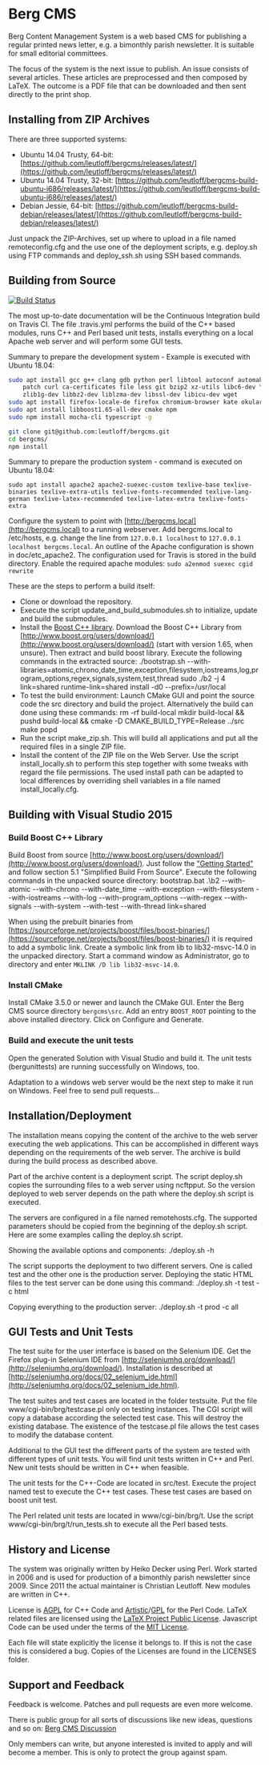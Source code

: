 # Berg CMS

Berg Content Management System is a web based CMS for publishing a regular
printed news letter, e.g. a bimonthly parish newsletter. It is suitable
for small editorial committees.

The focus of the system is the next issue to publish. An issue consists
of several articles. These articles are preprocessed and then composed
by LaTeX. The outcome is a PDF file that can be downloaded and then
sent directly to the print shop.

## Installing from ZIP Archives

There are three supported systems:

- Ubuntu 14.04 Trusty, 64-bit:
  [https://github.com/leutloff/bergcms/releases/latest/](https://github.com/leutloff/bergcms/releases/latest/)
- Ubuntu 14.04 Trusty, 32-bit:
  [https://github.com/leutloff/bergcms-build-ubuntu-i686/releases/latest/](https://github.com/leutloff/bergcms-build-ubuntu-i686/releases/latest/)
- Debian Jessie, 64-bit:
  [https://github.com/leutloff/bergcms-build-debian/releases/latest/](https://github.com/leutloff/bergcms-build-debian/releases/latest/)

Just unpack the ZIP-Archives, set up where to upload in a file named remoteconfig.cfg
and the use one of the deployment scripts, e.g. deploy.sh using FTP commands and
deploy_ssh.sh using SSH based commands.

## Building from Source

[![Build Status](https://travis-ci.org/leutloff/bergcms.png)](https://travis-ci.org/leutloff/bergcms)

The most up-to-date documentation will be the Continuous Integration build
on Travis CI. The file .travis.yml performs the build of the C++ based
modules, runs C++ and Perl based unit tests, installs everything on a
local Apache web server and will perform some GUI tests.

Summary to prepare the development system - Example is executed with Ubuntu 18.04:

```bash
sudo apt install gcc g++ clang gdb python perl libtool autoconf automake make \
    patch curl ca-certificates file less git bzip2 xz-utils libc6-dev \
    zlib1g-dev libbz2-dev liblzma-dev libssl-dev libicu-dev wget
sudo apt install firefox-locale-de firefox chromium-browser kate okular
sudo apt install libboost1.65-all-dev cmake npm
sudo npm install mocha-cli typescript -g

git clone git@github.com:leutloff/bergcms.git
cd bergcms/
npm install
```

Summary to prepare the production system - command is executed on Ubuntu 18.04:

    sudo apt install apache2 apache2-suexec-custom texlive-base texlive-binaries texlive-extra-utils texlive-fonts-recommended texlive-lang-german texlive-latex-recommended texlive-latex-extra texlive-fonts-extra

Configure the system to point with [http://bergcms.local](http://bergcms.local) to a running webserver.
Add bergcms.local to /etc/hosts, e.g. change the line from
`127.0.0.1 localhost`
to
`127.0.0.1 localhost bergcms.local`.
An outline of the Apache configuration is shown in doc/etc_apache2.
The configuration used for Travis is stored in the build directory.
Enable the required apache modules: `sudo a2enmod suexec cgid rewrite`

These are the steps to perform a build itself:

- Clone or download the repository.
- Execute the script update_and_build_submodules.sh to initialize, update and
  build the submodules.
- Install the [Boost C++ library](http://boost.org). Download the Boost C++ Library from
  [http://www.boost.org/users/download/](http://www.boost.org/users/download/)
  (start with version 1.65, when unsure). Then extract and build boost library.
  Execute the following commands in the extracted source:
      ./bootstrap.sh --with-libraries=atomic,chrono,date_time,exception,filesystem,iostreams,log,program_options,regex,signals,system,test,thread
      sudo ./b2 -j 4 link=shared runtime-link=shared install -d0 --prefix=/usr/local
- To test the build environment:
  Launch CMake GUI and point the source code the src directory and
  build the project. Alternatively the build can done using these commands:
      rm -rf build-local
      mkdir build-local && pushd build-local && cmake -D CMAKE_BUILD_TYPE=Release ../src
      make
      popd
- Run the script make_zip.sh. This will build all applications and put all
  the required files in a single ZIP file.
- Install the content of the ZIP file on the Web Server. Use the script
  install_locally.sh to perform this step together with some tweaks with
  regard the file permissions. The used install path can be adapted to
  local differences by overriding shell variables in a file named
  install_locally.cfg.

## Building with Visual Studio 2015

### Build Boost C++ Library

Build Boost from source [http://www.boost.org/users/download/](http://www.boost.org/users/download/). Just follow the
["Getting Started"](http://www.boost.org/doc/libs/1_60_0/more/getting_started/windows.html)
and follow section 5.1 "Simplified Build From Source". Execute the following
commands in the unpacked source directory:
    bootstrap.bat
    .\b2 --with-atomic --with-chrono --with-date_time  --with-exception --with-filesystem --with-iostreams --with-log --with-program_options --with-regex --with-signals --with-system --with-test --with-thread link=shared

When using the prebuilt binaries from
[https://sourceforge.net/projects/boost/files/boost-binaries/](https://sourceforge.net/projects/boost/files/boost-binaries/) 
it is required
to add a symbolic link.
Create a symbolic link from lib to lib32-msvc-14.0 in the unpacked
directory. Start a command window as Administrator, go to directory and
enter `MKLINK /D lib lib32-msvc-14.0`.

### Install CMake

Install CMake 3.5.0 or newer and launch the CMake GUI. Enter the Berg
CMS source directory `bergcms\src`. Add an entry `BOOST_ROOT`
pointing to the above installed directory. Click on Configure and
Generate.

### Build and execute the unit tests

Open the generated Solution with Visual Studio and build it.
The unit tests (bergunittests) are running successfully
on Windows, too.

Adaptation to a windows web server would be the next step to make it run on
Windows. Feel free to send pull requests...

## Installation/Deployment

The installation means copying the content of the archive to the web server
executing the web applications. This can be accomplished in different ways depending
on the requirements of the web server. The archive is build during the build
process as described above.

Part of the archive content is a deployment script. The script deploy.sh copies
the surrounding files to a web server using ncftpput. So the version deployed
to web server depends on the path where the deploy.sh script is executed.

The servers are configured in a file named remotehosts.cfg. The supported
parameters should be copied from the beginning of the deploy.sh script. Here are
some examples calling the deploy.sh script.

Showing the available options and components:
    ./deploy.sh -h

The script supports the deployment to two different servers. One is called test
and the other one is the production server. Deploying the static HTML files to
the test server can be done using this command:
    ./deploy.sh -t test -c html

Copying everything to the production server:
    ./deploy.sh -t prod -c all

## GUI Tests and Unit Tests

The test suite for the user interface is based on the Selenium IDE.
Get the Firefox plug-in Selenium IDE
from [http://seleniumhq.org/download/](http://seleniumhq.org/download/).
Installation is described at
[http://seleniumhq.org/docs/02_selenium_ide.html](http://seleniumhq.org/docs/02_selenium_ide.html).

The test suites and test cases are located in the folder testsuite.
Put the file www/cgi-bin/brg/testcase.pl only on testing instances.
The CGI script will copy a database according the selected test case.
This will destroy the existing database. The existence of the testcase.pl
file allows the test cases to modify the database content.

Additional to the GUI test the different parts of the system are tested with
different types of unit tests. You will find unit tests written in C++ and
Perl. New unit tests should be written in C++ when feasible.

The unit tests for the C++-Code are located in src/test. Execute the project
named test to execute the C++ test cases. These test cases are based on
boost unit test.

The Perl related unit tests are located in www/cgi-bin/brg/t. Use the script
www/cgi-bin/brg/t/run_tests.sh to execute all the Perl based tests.

## History and License

The system was originally written by Heiko Decker using Perl. Work started
in 2006 and is used for production of a bimonthly parish newsletter since 2009.
Since 2011 the actual maintainer is Christian Leutloff. New modules are
written in C++.

License is [AGPL](https://www.gnu.org/licenses/agpl-3.0) for C++ Code and
[Artistic](http://www.perlfoundation.org/artistic_license_2_0)/[GPL](https://www.gnu.org/licenses/gpl-3.0)
for the Perl Code.
LaTeX related files are licensed using the [LaTeX Project Public License](http://www.latex-project.org/lppl/lppl-1-3c.html).
Javascript Code can be used under the terms of the [MIT License](https://en.wikipedia.org/wiki/MIT_License).

Each file will state explicitly the license it belongs to.
If this is not the case this is considered a bug.
Copies of the Licenses are found in the LICENSES folder.

## Support and Feedback

Feedback is welcome. Patches and pull requests are even more welcome.

There is public group for all sorts of discussions like new ideas, questions and so on:
[Berg CMS Discussion](https://groups.google.com/d/forum/bergcms-discuss)

Only members can write, but anyone interested is invited to apply and will become a member.
This is only to protect the group against spam.

